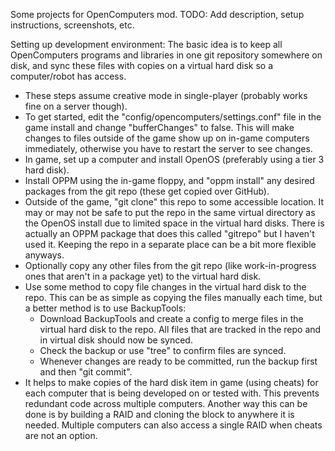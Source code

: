 
<!-- MARKDOWN-AUTO-DOCS:START (CODE:src=./programs.cfg) -->
<!-- MARKDOWN-AUTO-DOCS:END -->

Some projects for OpenComputers mod.
TODO: Add description, setup instructions, screenshots, etc.

Setting up development environment:
The basic idea is to keep all OpenComputers programs and libraries in one git repository somewhere on disk, and sync these files with copies on a virtual hard disk so a computer/robot has access.
* These steps assume creative mode in single-player (probably works fine on a server though).
* To get started, edit the "config/opencomputers/settings.conf" file in the game install and change "bufferChanges" to false. This will make changes to files outside of the game show up on in-game computers immediately, otherwise you have to restart the server to see changes.
* In game, set up a computer and install OpenOS (preferably using a tier 3 hard disk).
* Install OPPM using the in-game floppy, and "oppm install" any desired packages from the git repo (these get copied over GitHub).
* Outside of the game, "git clone" this repo to some accessible location. It may or may not be safe to put the repo in the same virtual directory as the OpenOS install due to limited space in the virtual hard disks. There is actually an OPPM package that does this called "gitrepo" but I haven't used it. Keeping the repo in a separate place can be a bit more flexible anyways.
* Optionally copy any other files from the git repo (like work-in-progress ones that aren't in a package yet) to the virtual hard disk.
* Use some method to copy file changes in the virtual hard disk to the repo. This can be as simple as copying the files manually each time, but a better method is to use BackupTools:
    * Download BackupTools and create a config to merge files in the virtual hard disk to the repo. All files that are tracked in the repo and in virtual disk should now be synced.
    * Check the backup or use "tree" to confirm files are synced.
    * Whenever changes are ready to be committed, run the backup first and then "git commit".
* It helps to make copies of the hard disk item in game (using cheats) for each computer that is being developed on or tested with. This prevents redundant code across multiple computers. Another way this can be done is by building a RAID and cloning the block to anywhere it is needed. Multiple computers can also access a single RAID when cheats are not an option.
